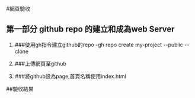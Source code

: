 #網頁驗收
## 第一部分 github repo 的建立和成為web Server

1. ###使用gh指令建立github的repo
  -gh repo create my-project --public --clone

2. ###上傳網頁至github

3. ###將github設為page,首頁名稱使用index.html


##驗收結果